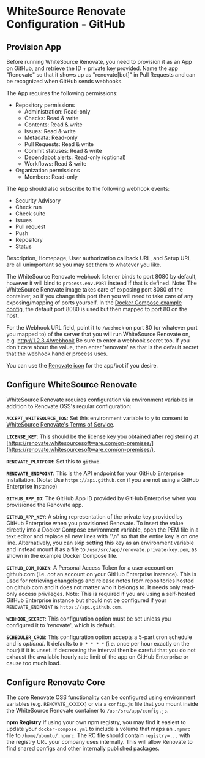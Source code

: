 # WhiteSource Renovate Configuration - GitHub

## Provision App

Before running WhiteSource Renovate, you need to provision it as an App on GitHub, and retrieve the ID + private key provided. Name the app "Renovate" so that it shows up as "renovate[bot]" in Pull Requests and can be recognized when GitHub sends webhooks.

The App requires the following permissions:

- Repository permissions
  - Administration: Read-only
  - Checks: Read & write
  - Contents: Read & write
  - Issues: Read & write
  - Metadata: Read-only
  - Pull Requests: Read & write
  - Commit statuses: Read & write
  - Dependabot alerts: Read-only (optional)
  - Workflows: Read & write
- Organization permissions
  - Members: Read-only

The App should also subscribe to the following webhook events:

- Security Advisory
- Check run
- Check suite
- Issues
- Pull request
- Push
- Repository
- Status

Description, Homepage, User authorization callback URL, and Setup URL are all unimportant so you may set them to whatever you like.

The WhiteSource Renovate webhook listener binds to port 8080 by default, however it will bind to `process.env.PORT` instead if that is defined. Note: The WhiteSource Renovate image takes care of exposing port 8080 of the container, so if you change this port then you will need to take care of any exposing/mapping of ports yourself. In the [Docker Compose example config](https://github.com/whitesource/renovate/blob/master/examples/), the default port 8080 is used but then mapped to port 80 on the host.

For the Webhook URL field, point it to `/webhook` on port 80 (or whatever port you mapped to) of the server that you will run WhiteSource Renovate on, e.g. http://1.2.3.4/webhook
Be sure to enter a webhook secret too. If you don't care about the value, then enter 'renovate' as that is the default secret that the webhook handler process uses.

You can use the [Renovate icon](https://docs.renovatebot.com/assets/images/logo.png) for the app/bot if you desire.

## Configure WhiteSource Renovate

WhiteSource Renovate requires configuration via environment variables in addition to Renovate OSS's regular configuration:

**`ACCEPT_WHITESOURCE_TOS`**: Set this environment variable to `y` to consent to [WhiteSource Renovate's Terms of Service](https://renovate.whitesourcesoftware.com/terms-of-service/).

**`LICENSE_KEY`**: This should be the license key you obtained after registering at [https://renovate.whitesourcesoftware.com/on-premises/](https://renovate.whitesourcesoftware.com/on-premises/).

**`RENOVATE_PLATFORM`**: Set this to `github`.

**`RENOVATE_ENDPOINT`**: This is the API endpoint for your GitHub Enterprise installation. (Note: Use `https://api.github.com` if you are not using a GitHub Enterprise instance)

**`GITHUB_APP_ID`**: The GitHub App ID provided by GitHub Enterprise when you provisioned the Renovate app.

**`GITHUB_APP_KEY`**: A string representation of the private key provided by GitHub Enterprise when you provisioned Renovate. To insert the value directly into a Docker Compose environment variable, open the PEM file in a text editor and replace all new lines with "\n" so that the entire key is on one line. Alternatively, you can skip setting this key as an environment variable and instead mount it as a file to `/usr/src/app/renovate.private-key.pem`, as shown in the example Docker Compose file.

**`GITHUB_COM_TOKEN`**: A Personal Access Token for a user account on github.com (i.e. _not_ an account on your GitHub Enterprise instance). This is used for retrieving changelogs and release notes from repositories hosted on github.com and it does not matter who it belongs to. It needs only read-only access privileges. Note: This is required if you are using a self-hosted GitHub Enterprise instance but should not be configured if your `RENOVATE_ENDPOINT` is `https://api.github.com`. 

**`WEBHOOK_SECRET`**: This configuration option must be set unless you configured it to 'renovate', which is default.

**`SCHEDULER_CRON`**: This configuration option accepts a 5-part cron schedule and is _optional_. It defaults to `0 * * * *` (i.e. once per hour exactly on the hour) if it is unset. If decreasing the interval then be careful that you do not exhaust the available hourly rate limit of the app on GitHub Enterprise or cause too much load.

## Configure Renovate Core

The core Renovate OSS functionality can be configured using environment variables (e.g. `RENOVATE_XXXXXX`) or via a `config.js` file that you mount inside the WhiteSource Renovate container to `/usr/src/app/config.js`.

**npm Registry** If using your own npm registry, you may find it easiest to update your `docker-compose.yml` to include a volume that maps an `.npmrc` file to `/home/ubuntu/.npmrc`. The RC file should contain `registry=...` with the registry URL your company uses internally. This will allow Renovate to find shared configs and other internally published packages.
